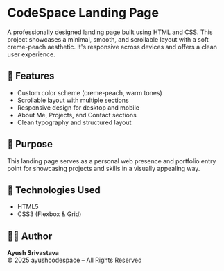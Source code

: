 # CodeSpace Landing Page

A professionally designed landing page built using HTML and CSS. This project showcases a minimal, smooth, and scrollable layout with a soft creme-peach aesthetic. It's responsive across devices and offers a clean user experience.

## 🔧 Features

- Custom color scheme (creme-peach, warm tones)
- Scrollable layout with multiple sections
- Responsive design for desktop and mobile
- About Me, Projects, and Contact sections
- Clean typography and structured layout

## 🎯 Purpose

This landing page serves as a personal web presence and portfolio entry point for showcasing projects and skills in a visually appealing way.

## 📁 Technologies Used

- HTML5
- CSS3 (Flexbox & Grid)

## 🧑‍💻 Author

**Ayush Srivastava**  
© 2025 ayushcodespace – All Rights Reserved
